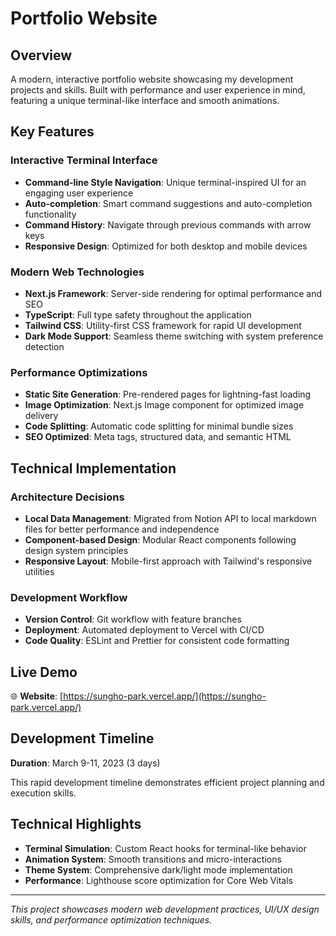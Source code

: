 # Portfolio Website

## Overview

A modern, interactive portfolio website showcasing my development projects and skills. Built with performance and user experience in mind, featuring a unique terminal-like interface and smooth animations.

## Key Features

### Interactive Terminal Interface

- **Command-line Style Navigation**: Unique terminal-inspired UI for an engaging user experience
- **Auto-completion**: Smart command suggestions and auto-completion functionality
- **Command History**: Navigate through previous commands with arrow keys
- **Responsive Design**: Optimized for both desktop and mobile devices

### Modern Web Technologies

- **Next.js Framework**: Server-side rendering for optimal performance and SEO
- **TypeScript**: Full type safety throughout the application
- **Tailwind CSS**: Utility-first CSS framework for rapid UI development
- **Dark Mode Support**: Seamless theme switching with system preference detection

### Performance Optimizations

- **Static Site Generation**: Pre-rendered pages for lightning-fast loading
- **Image Optimization**: Next.js Image component for optimized image delivery
- **Code Splitting**: Automatic code splitting for minimal bundle sizes
- **SEO Optimized**: Meta tags, structured data, and semantic HTML

## Technical Implementation

### Architecture Decisions

- **Local Data Management**: Migrated from Notion API to local markdown files for better performance and independence
- **Component-based Design**: Modular React components following design system principles
- **Responsive Layout**: Mobile-first approach with Tailwind's responsive utilities

### Development Workflow

- **Version Control**: Git workflow with feature branches
- **Deployment**: Automated deployment to Vercel with CI/CD
- **Code Quality**: ESLint and Prettier for consistent code formatting

## Live Demo

🌐 **Website**: [https://sungho-park.vercel.app/](https://sungho-park.vercel.app/)

## Development Timeline

**Duration**: March 9-11, 2023 (3 days)

This rapid development timeline demonstrates efficient project planning and execution skills.

## Technical Highlights

- **Terminal Simulation**: Custom React hooks for terminal-like behavior
- **Animation System**: Smooth transitions and micro-interactions
- **Theme System**: Comprehensive dark/light mode implementation
- **Performance**: Lighthouse score optimization for Core Web Vitals

---

_This project showcases modern web development practices, UI/UX design skills, and performance optimization techniques._
